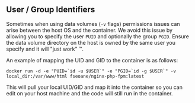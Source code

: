 ## User / Group Identifiers
Sometimes when using data volumes (`-v` flags) permissions issues can arise between the host OS and the container. We avoid this issue by allowing you to specify the user `PUID` and optionally the group `PGID`. Ensure the data volume directory on the host is owned by the same user you specify and it will "just work" ™.

An example of mapping the UID and GID to the container is as follows:
```
docker run -d -e "PUID=`id -u $USER`" -e "PGID=`id -g $USER`" -v local_dir:/var/www/html fseoane/nginx-php-fpm:latest
```
This will pull your local UID/GID and map it into the container so you can edit on your host machine and the code will still run in the container.
